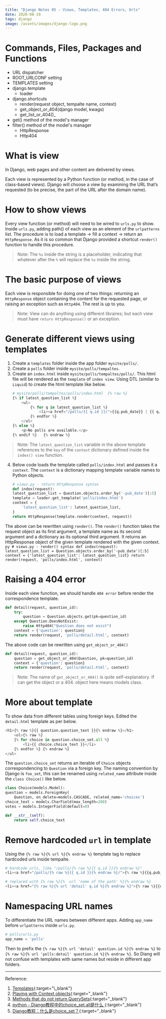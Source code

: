 ```yaml
---
title: "Django Notes 05 - Views, Templates, 404 Errors, Urls"
date: 2020-08-19
tags: django
image: /assets/images/django-logo.png
--- 
```


# Commands, Files, Packages and Functions 
- URL dispatcher
- ROOT_URLCONF setting
- TEMPLATES setting
- django.template
	- loader
- django.shortcuts
	- render(request object, tempalte name, context)
	- get_object_or_404(django model, kwags)
	- get_list_or_404()_
- get() method of the model's manager
- filter() method of the model's manager
	- HttpResponse
	- Http404


# What is view  
<!--excerpt.start--> In Django, web pages and other content are delivered by views.<!--excerpt.end-->
Each view is represented by a Python function (or method, in the case of class-based views). Django will choose a view by examining the URL that’s requested (to be precise, the part of the URL after the domain name).  
   
   
# How to show views
Every view function (or method) will need to be wired to `urls.py` to show. Inside `urls.py`, adding path() of each view as an element of the `urlpatterns` list. The procedure is to load a template -> fill a context -> return an `HttpResponse`. As it is so common that Django provided a shortcut `render()` function to handle this procedure.    
> Note: The `%s` inside the string is a placeholder, indicating that whatever after the `%` will replace the `%s` inside the string.  


# The basic purpose of views  
Each view is responsible for doing one of two things: returning an `HttpResponse` object containing the content for the requested page, or raising an exception such as `Http404`. The rest is up to you.  
> Note: View can do anything using different libraires; but each view must have `return HttpResponse()` or an exception.  


# Generate different views using templates  
1.	Create a `templates` folder inside the app folder `mysite/polls/`.  
2. 	Create a `polls` folder inside `mysite/polls/tempaltes`.  
3. 	Create an `index.html` inside `mysite/polls/tempaltes/polls/`. This html file will be rendered as the `template` of `index view`. Using DTL (similar to `Liquid`) to create the html template like below. 
	```py
	# mysite/polls/tempaltes/polls/index.html  {% raw %}
	{% if latest_question_list %}
        <ul>
            {% for q in latest_question_list %}
                <li><a href="/polls/{{ q.id }}/">{{q.pub_date}} | {{ q.question_text }}</a></li>
            {% endfor %}
        </ul>
    {% else %}
        <p>No polls are available.</p>
    {% endif %}   {% endraw %}
	```
> Note: The `latest_question_list` variable in the above template references to the `key` of the `context` dictionary defined inside the `index() view` function.   
4.	Below code loads the template called `polls/index.html` and passes it a `context`. The `context` is a dictionary mapping template variable names to Python objects. 
	```py
	# views.py - return HttpResponse syntax
	def index(request):
    latest_question_list = Question.objects.order_by('-pub_date')[:5]
    template = loader.get_template('polls/index.html')
    context = {
        'latest_question_list': latest_question_list,
    }
    return HttpResponse(template.render(context, request))
	```  
The above can be rewritten using `render()`. The `render()` function takes the request object as its first argument, a template name as its second argument and a dictionary as its optional third argument. 
It returns an HttpResponse object of the given template rendered with the given context.  
	```py
	# views.py - render() syntax
	def index(request):
    latest_question_list = Question.objects.order_by('-pub_date')[:5]
    context = {'latest_question_list': latest_question_list}
    return render(request, 'polls/index.html', context)
	```

# Raising a 404 error  
Inside each view function, we should handle `404 error` before render the correspondence template.  
```py
def detail(request, question_id):
    try:
        question = Question.objects.get(pk=question_id)
    except Question.DoesNotExist:
        raise Http404("Question does not exist")
    context = {'question': question}
    return render(request, 'polls/detail.html', context)
```
The above code can be rewritten using `get_object_or_404()`  
```py
def detail(request, question_id):
    question = get_object_or_404(Question, pk=question_id)
    context = {'question': question}
    return render(request, 'polls/detail.html', context)
```
> Note: The name of `get_object_or_404()` is quite self-explanatory. If can get the object or a 404. object here means models class.

# More about template  
To show data from different tables using foreign keys. Edited the `detail.html` template as per below.  
```py
<h1>{% raw %}{{ question.question_text }}{% endraw %}</h1>
	<ul>{% raw %}
	{% for choice in question.choice_set.all %}
    	<li>{{ choice.choice_text }}</li>
	{% endfor %} {% endraw %}
</ul>
```  
The `question.choice_set` returns an iterable of `Choice` objects correspondencing to `Question` via a foreign key. The naming convention by Django is `foo_set`, this can be renamed using `related_name` attribute inside the `class Choice()` like below.
```py
class Choice(models.Model):
question = models.ForeignKey(
    Question, on_delete=models.CASCADE, related_name='choices')
choice_text = models.CharField(max_length=200)
votes = models.IntegerField(default=0)

def __str__(self):
    return self.choice_text
```  

# Remove hardcoded `url` in template  
Using the `{% raw %}{% url %}{% endraw %}` template tag to replace hardcoded urls inside tempalte. 
```py
# hardcode urls, like "/polls/{% raw %}{{ q.id }}{% endraw %}"
<li><a href="/polls/{% raw %}{{ q.id }}{% endraw %}/">{% raw %}{{q.pub_date}}{% endraw %} | {% raw %}{{ q.question_text }}{% endraw %}</a></li>

# replaced with {% raw %}{%  url 'name of the path' %}{% endraw %}
<li><a href="{% raw %}{% url 'detail' q.id %}{% endraw %}">{% raw %}{{q.pub_date}}{% endraw %} | {% raw %}{{ q.question_text }}{% endraw %}</a></li>
```  
# Namespacing URL names  
To differentiate the URL names between different apps. Adding `app_name` before `urlpatterns` inside `urls.py`.  
```py
# polls/urls.py
app_name = 'polls'
```  
Then to prefix the `{% raw %}{% url 'detail' question.id %}{% endraw %}` to `{% raw %}{% url 'polls:detail' question.id %}{% endraw %}`. So Diang will not confuse with templates with same names but reside in different app folders. 

***
Reference:   
1. [Templates](https://docs.djangoproject.com/en/3.1/topics/templates/#:~:text=Django%20ships%20built%2Din%20backends,for%20the%20popular%20alternative%20Jinja2.){:target="\_blank"}  
2. [Playing with Context objects](https://docs.djangoproject.com/en/3.1/ref/templates/api/#playing-with-context){:target="\_blank"}
3. [Methods that do not return QuerySets](https://docs.djangoproject.com/en/3.1/ref/models/querysets/#django.db.models.query.QuerySet.get){:target="\_blank"}
4. [python - Django教程中的choice_set.all是什么
](https://www.coder.work/article/365574){:target="\_blank"}
5. [Django教程：什么是choice_set？](https://cloud.tencent.com/developer/ask/81697){:target="\_blank"}
